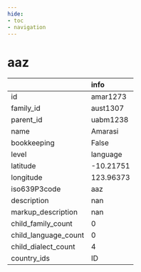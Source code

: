```yaml
---
hide:
- toc
- navigation
---
```

# aaz
|                      | info      |
|:---------------------|:----------|
| id                   | amar1273  |
| family_id            | aust1307  |
| parent_id            | uabm1238  |
| name                 | Amarasi   |
| bookkeeping          | False     |
| level                | language  |
| latitude             | -10.21751 |
| longitude            | 123.96373 |
| iso639P3code         | aaz       |
| description          | nan       |
| markup_description   | nan       |
| child_family_count   | 0         |
| child_language_count | 0         |
| child_dialect_count  | 4         |
| country_ids          | ID        |